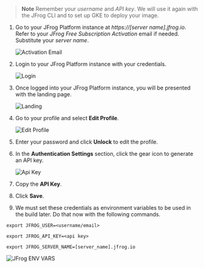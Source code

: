 > **Note** Remember your _username_ and _API key_. We will use it again with the JFrog CLI and to set up GKE to deploy your image.

1. Go to your JFrog Platform instance at _https://[server name].jfrog.io_. Refer to your _JFrog Free Subscription Activation_ email if needed. Substitute your _server name_.

   ![Activation Email](https://raw.githubusercontent.com/jfrogtraining/gcp-gke-workshop/master/docs/images/activation-email.png)

2. Login to your JFrog Platform instance with your credentials.

   ![Login](https://raw.githubusercontent.com/jfrogtraining/gcp-gke-workshop/master/docs/images/login.png)

3. Once logged into your JFrog Platform instance, you will be presented with the landing page.

   ![Landing](https://raw.githubusercontent.com/jfrogtraining/gcp-gke-workshop/master/docs/images/landing.png)

4. Go to your profile and select **Edit Profile**.

   ![Edit Profile](https://raw.githubusercontent.com/jfrogtraining/gcp-gke-workshop/master/docs/images/edit-profile.png)

5. Enter your password and click **Unlock** to edit the profile.
6. In the **Authentication Settings** section, click the gear icon to generate an API key.

   ![Api Key](https://raw.githubusercontent.com/jfrogtraining/gcp-gke-workshop/master/docs/images/api-key.png)

7. Copy the **API Key**.
8. Click **Save**.
9. We must set these credentials as environment variables to be used in the build later. Do that now with the following commands.

 ```
 export JFROG_USER=<username/email>
 
 export JFROG_API_KEY=<api key>

 export JFROG_SERVER_NAME=[server_name].jfrog.io
 ```

![JFrog ENV VARS](https://raw.githubusercontent.com/jfrogtraining/gcp-gke-workshop/master/docs/images/jfrog-env-vars.png)



